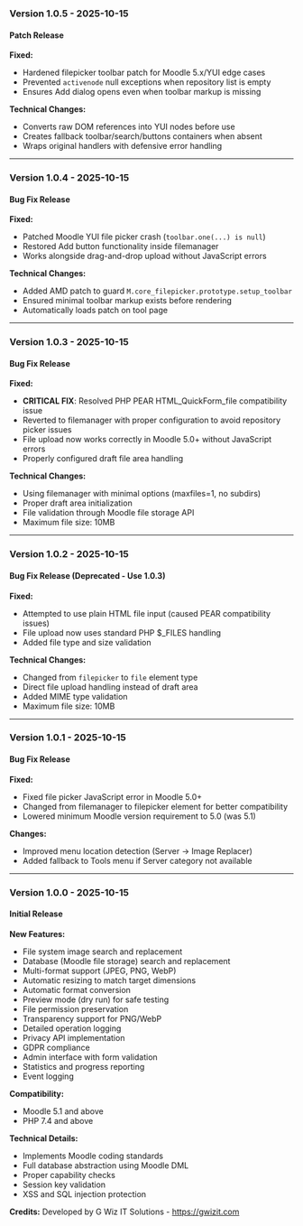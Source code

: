 ### Version 1.0.5 - 2025-10-15

#### Patch Release

**Fixed:**
- Hardened filepicker toolbar patch for Moodle 5.x/YUI edge cases
- Prevented `activenode` null exceptions when repository list is empty
- Ensures Add dialog opens even when toolbar markup is missing

**Technical Changes:**
- Converts raw DOM references into YUI nodes before use
- Creates fallback toolbar/search/buttons containers when absent
- Wraps original handlers with defensive error handling

---

### Version 1.0.4 - 2025-10-15

#### Bug Fix Release

**Fixed:**
- Patched Moodle YUI file picker crash (`toolbar.one(...) is null`)
- Restored Add button functionality inside filemanager
- Works alongside drag-and-drop upload without JavaScript errors

**Technical Changes:**
- Added AMD patch to guard `M.core_filepicker.prototype.setup_toolbar`
- Ensured minimal toolbar markup exists before rendering
- Automatically loads patch on tool page

---

### Version 1.0.3 - 2025-10-15

#### Bug Fix Release

**Fixed:**
- **CRITICAL FIX**: Resolved PHP PEAR HTML_QuickForm_file compatibility issue
- Reverted to filemanager with proper configuration to avoid repository picker issues
- File upload now works correctly in Moodle 5.0+ without JavaScript errors
- Properly configured draft file area handling

**Technical Changes:**
- Using filemanager with minimal options (maxfiles=1, no subdirs)
- Proper draft area initialization
- File validation through Moodle file storage API
- Maximum file size: 10MB

---

### Version 1.0.2 - 2025-10-15

#### Bug Fix Release (Deprecated - Use 1.0.3)

**Fixed:**
- Attempted to use plain HTML file input (caused PEAR compatibility issues)
- File upload now uses standard PHP $_FILES handling
- Added file type and size validation

**Technical Changes:**
- Changed from `filepicker` to `file` element type
- Direct file upload handling instead of draft area
- Added MIME type validation
- Maximum file size: 10MB

---

### Version 1.0.1 - 2025-10-15

#### Bug Fix Release

**Fixed:**
- Fixed file picker JavaScript error in Moodle 5.0+
- Changed from filemanager to filepicker element for better compatibility
- Lowered minimum Moodle version requirement to 5.0 (was 5.1)

**Changes:**
- Improved menu location detection (Server → Image Replacer)
- Added fallback to Tools menu if Server category not available

---

### Version 1.0.0 - 2025-10-15

#### Initial Release

**New Features:**
- File system image search and replacement
- Database (Moodle file storage) search and replacement  
- Multi-format support (JPEG, PNG, WebP)
- Automatic resizing to match target dimensions
- Automatic format conversion
- Preview mode (dry run) for safe testing
- File permission preservation
- Transparency support for PNG/WebP
- Detailed operation logging
- Privacy API implementation
- GDPR compliance
- Admin interface with form validation
- Statistics and progress reporting
- Event logging

**Compatibility:**
- Moodle 5.1 and above
- PHP 7.4 and above

**Technical Details:**
- Implements Moodle coding standards
- Full database abstraction using Moodle DML
- Proper capability checks
- Session key validation
- XSS and SQL injection protection

**Credits:**
Developed by G Wiz IT Solutions - https://gwizit.com
